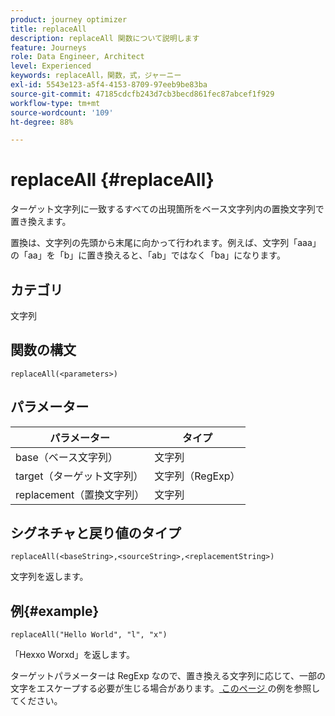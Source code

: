 ```yaml
---
product: journey optimizer
title: replaceAll
description: replaceAll 関数について説明します
feature: Journeys
role: Data Engineer, Architect
level: Experienced
keywords: replaceAll，関数，式，ジャーニー
exl-id: 5543e123-a5f4-4153-8709-97eeb9be83ba
source-git-commit: 47185cdcfb243d7cb3becd861fec87abcef1f929
workflow-type: tm+mt
source-wordcount: '109'
ht-degree: 88%

---
```


# replaceAll {#replaceAll}

ターゲット文字列に一致するすべての出現箇所をベース文字列内の置換文字列で置き換えます。

置換は、文字列の先頭から末尾に向かって行われます。例えば、文字列「aaa」の「aa」を「b」に置き換えると、「ab」ではなく「ba」になります。

## カテゴリ

文字列

## 関数の構文

`replaceAll(<parameters>)`

## パラメーター

| パラメーター | タイプ |
|-----------|--------------|
| base（ベース文字列） | 文字列 |
| target（ターゲット文字列） | 文字列（RegExp） |
| replacement（置換文字列） | 文字列 |

## シグネチャと戻り値のタイプ

`replaceAll(<baseString>,<sourceString>,<replacementString>)`

文字列を返します。

## 例{#example}

`replaceAll("Hello World", "l", "x")`

「Hexxo Worxd」を返します。

ターゲットパラメーターは RegExp なので、置き換える文字列に応じて、一部の文字をエスケープする必要が生じる場合があります。[ このページ ](../functions/functionreplace.md#example_2) の例を参照してください。
